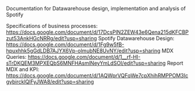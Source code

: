 Documentation for Datawarehouse design, implementation and analysis of Spotify

Specifications of business processes: https://docs.google.com/document/d/17DcsPlN2ZEW43e6Qena215dKFCBPzut53AnkHGcNRRg/edit?usp=sharing
Spotify Datawarehouse Design: https://docs.google.com/document/d/1Fg9w5fB-hpuxhhk5gGdLDB7AJYX6Vp-olmubNE8UvNY/edit?usp=sharing
MDX Queries: https://docs.google.com/document/d/1__rf-HI-sTrDKQEM3MPXEQbS6MNFHAsmlNeyYmLdSOI/edit?usp=sharing
Report MDX and KPI: https://docs.google.com/document/d/1AQWprVQFqWe7cpXhihRMPPOM3IcgybircklQlFyJWA8/edit?usp=sharing
